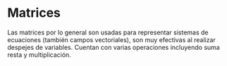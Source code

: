 

# Matrices
 
Las matrices por lo general son usadas para representar sistemas de ecuaciones (también campos vectoriales), son muy efectivas al realizar despejes de variables. Cuentan con varias operaciones incluyendo suma resta y multiplicación.




<!--stackedit_data:
eyJoaXN0b3J5IjpbLTE4OTQzOTMwOTddfQ==
-->
